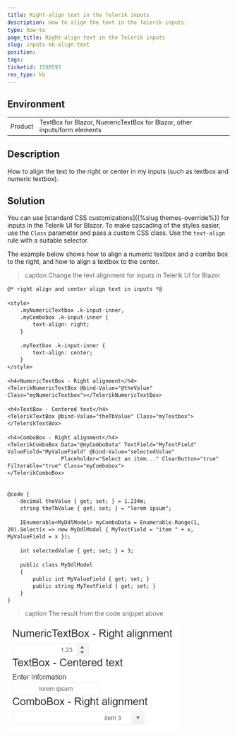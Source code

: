 ```yaml
---
title: Right-align text in the Telerik inputs
description: How to align the text in the Telerik inputs.
type: how-to
page_title: Right-align text in the Telerik inputs
slug: inputs-kb-align-text
position:
tags:
ticketid: 1560593
res_type: kb
---
```


## Environment
<table>
	<tbody>
		<tr>
			<td>Product</td>
			<td>TextBox for Blazor, NumericTextBox for Blazor, other inputs/form elements</td>
		</tr>
	</tbody>
</table>


## Description

How to align the text to the right or center in my inputs (such as textbox and numeric textbox).

## Solution

You can use [standard CSS customizations]({%slug themes-override%}) for inputs in the Telerik UI for Blazor. To make cascading of the styles easier, use the `Class` parameter and pass a custom CSS class. Use the `text-align` rule with a suitable selector.

The example below shows how to align a numeric textbox and a combo box to the right, and how to align a textbox to the center.

>caption Change the text alignment for inputs in Telerik UI for Blazor

````CSHTML
@* right align and center align text in inputs *@

<style>
    .myNumericTextbox .k-input-inner,
    .myCombobox .k-input-inner {
        text-align: right;
    }

    .myTextbox .k-input-inner {
        text-align: center;
    }
</style>

<h4>NumericTextBox - Right alignment</h4>
<TelerikNumericTextBox @bind-Value="@theValue" Class="myNumericTextbox"></TelerikNumericTextBox>

<h4>TextBox - Centered text</h4>
<TelerikTextBox @bind-Value="theTbValue" Class="myTextbox"></TelerikTextBox>

<h4>ComboBox - Right alignment</h4>
<TelerikComboBox Data="@myComboData" TextField="MyTextField" ValueField="MyValueField" @bind-Value="selectedValue"
                 Placeholder="Select an item..." ClearButton="true" Filterable="true" Class="myCombobox">
</TelerikComboBox>


@code {
    decimal theValue { get; set; } = 1.234m;
    string theTbValue { get; set; } = "lorem ipsum";

    IEnumerable<MyDdlModel> myComboData = Enumerable.Range(1, 20).Select(x => new MyDdlModel { MyTextField = "item " + x, MyValueField = x });

    int selectedValue { get; set; } = 3;

    public class MyDdlModel
    {
        public int MyValueField { get; set; }
        public string MyTextField { get; set; }
    }
}

````

>caption The result from the code snippet above

![change text alignment in the inputs](images/inputs-text-alignment.png)
